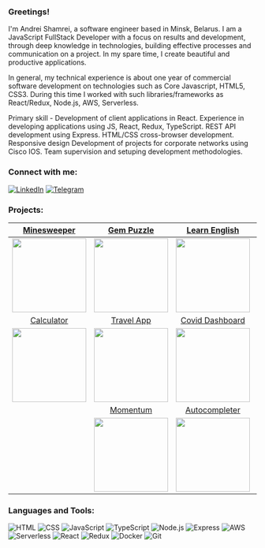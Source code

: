 ### Greetings!

I'm Andrei Shamrei, a software engineer based in Minsk, Belarus.
I am a JavaScript FullStack Developer with a focus on results and development, through deep knowledge in technologies, building effective processes and communication on a project.
In my spare time, I create beautiful and productive applications.

In general, my technical experience is about one year of commercial software development on technologies such as Core Javascript, HTML5, CSS3. During this time I worked with such libraries/frameworks as React/Redux, Node.js, AWS, Serverless.

Primary skill - Development of client applications in React.
Experience in developing applications using JS, React, Redux, TypeScript. REST API development using Express.
HTML/CSS cross-browser development. Responsive design
Development of projects for corporate networks using Cisco IOS.
Team supervision and setuping development methodologies.

### Connect with me:

[![LinkedIn](https://img.shields.io/badge/linkedin-%230077B5.svg?style=for-the-badge&logo=linkedin&logoColor=white)](https://www.linkedin.com/in/andrei-shamrei)
[![Telegram](https://img.shields.io/badge/Telegram-2CA5E0?style=for-the-badge&logo=telegram&logoColor=white)](https://t.me/andreyshamrey)

### Projects:

|[Minesweeper](https://andrewshamrey-react-game.netlify.app/)|[Gem Puzzle](https://rolling-scopes-school.github.io/andrewshamrey-JS2020Q3/gem-puzzle/)|[Learn English](https://andrewshamrey-rslang.netlify.app/)|[English for kids](https://rolling-scopes-school.github.io/andrewshamrey-JS2020Q3/english-for-kids/)|[Clone 103 in React](https://rsclone-103.netlify.app/)|
|:----:|:----:|:----:|:----:|:----:|
|<img src="https://i.imgur.com/HzbWCUwm.png" width="150" style="display:block;"/>|<img src="https://i.imgur.com/Jhf74OXm.png" width="150"/>|<img src="https://i.imgur.com/BCZjWtRm.png" width="150"/>|<img src="https://i.imgur.com/kctVsCtm.png" width="150"/>|<img src="https://i.imgur.com/sbGBJrim.png" width="150"/>|
|[Calculator](https://rolling-scopes-school.github.io/andrewshamrey-JS2020Q3/calculator/)|[Travel App](https://andrewshamrey-travel-app.netlify.app/)|[Covid Dashboard](https://andrewshamrey-covid-dashboard.netlify.app/)|[Virtual Keyboard](https://rolling-scopes-school.github.io/andrewshamrey-JS2020Q3/virtual-keyboard/)|[Virtual Piano](https://rolling-scopes-school.github.io/andrewshamrey-JS2020Q3/virtual-piano/)|
|<img src="https://i.imgur.com/TacacLqm.png" width="150"/>|<img src="https://i.imgur.com/z6N4aMRm.png" width="150"/>|<img src="https://i.imgur.com/Lrk6YrSm.png" width="150"/>|<img src="https://i.imgur.com/tzM8gAmm.png" width="150"/>|<img src="https://i.imgur.com/D7aKjEGm.png" width="150"/>|
||[Momentum](https://rolling-scopes-school.github.io/andrewshamrey-JS2020Q3/momentum/)|[Autocompleter](https://andrewshamrey-auto-complete.netlify.app/)|[Shelter](https://rolling-scopes-school.github.io/andrewshamrey-JS2020Q3/shelter/)|
||<img src="https://i.imgur.com/tdWw8tem.png" width="150"/>|<img src="https://i.imgur.com/RMlREmqm.png" width="150"/>|<img src="https://i.imgur.com/9GelyhBm.png" width="150"/>|

### Languages and Tools:
![HTML](https://img.shields.io/badge/html-%23e48826.svg?style=for-the-badge&logo=html5&logoColor=white)
![CSS](https://img.shields.io/badge/css-blue.svg?style=for-the-badge&logo=css3&logoColor=white)
![JavaScript](https://img.shields.io/badge/javascript-f9de59.svg?style=for-the-badge&logo=javascript&logoColor=white)
![TypeScript](https://img.shields.io/badge/typescript-%23007ACC.svg?style=for-the-badge&logo=typescript&logoColor=white)
![Node.js](https://img.shields.io/badge/nodejs-%3c873a.svg?style=for-the-badge&logo=nodejs&logoColor=white)
![Express](https://img.shields.io/badge/express-bdef53.svg?style=for-the-badge&logo=express&logoColor=white)
![AWS](https://img.shields.io/badge/AWS-e8a628?style=for-the-badge&logo=amazon&logoColor=white)
![Serverless](https://img.shields.io/badge/-Serverless-090909?style=for-the-badge&logo=Serverless)
![React](https://img.shields.io/badge/React-6f6c9e.svg?style=for-the-badge&logo=React&logoColor=white)
![Redux](https://img.shields.io/badge/Redux-4B3263.svg?style=for-the-badge&logo=Redux&logoColor=white)
![Docker](https://img.shields.io/badge/Docker-0db7ed.svg?style=for-the-badge&logo=Docker&logoColor=white)
![Git](https://img.shields.io/badge/Git-f1502f.svg?style=for-the-badge&logo=Git&logoColor=white)
